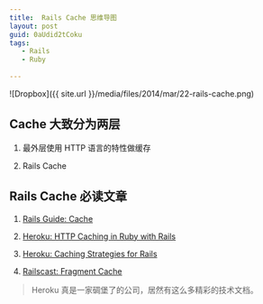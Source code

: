 ```yaml
---
title:  Rails Cache 思维导图
layout: post
guid: 0aUdid2tCoku
tags:
   - Rails
   - Ruby
   
---
```


<span class="image-800">![Dropbox]({{ site.url }}/media/files/2014/mar/22-rails-cache.png)</span>

## Cache 大致分为两层

1. 最外层使用 HTTP 语言的特性做缓存

2. Rails Cache


## Rails Cache 必读文章

1. [Rails Guide: Cache](http://guides.rubyonrails.org/caching_with_rails.html)

2. [Heroku: HTTP Caching in Ruby with Rails](https://devcenter.heroku.com/articles/http-caching-ruby-rails)

3. [Heroku: Caching Strategies for Rails](https://devcenter.heroku.com/articles/caching-strategies)

4. [Railscast: Fragment Cache](http://railscasts.com/episodes/90-fragment-caching-revised?view=asciicast)

> Heroku 真是一家碉堡了的公司，居然有这么多精彩的技术文档。